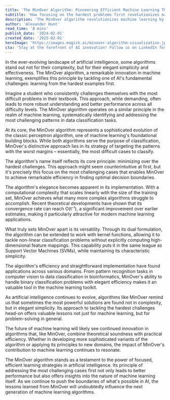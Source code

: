 ```yaml
---
title: 'The MinOver Algorithm: Pioneering Efficient Machine Learning Through Adversity'
subtitle: 'How focusing on the hardest problems first revolutionizes machine learning'
description: 'The MinOver algorithm revolutionizes machine learning by focusing on the hardest examples first, combining elegant simplicity with powerful efficiency. This innovative approach to classification problems demonstrates how targeting the most challenging cases can lead to better overall performance in artificial intelligence applications.'
author: 'Alexander Hunt'
read_time: '8 mins'
publish_date: '2024-02-01'
created_date: '2025-02-01'
heroImage: 'https://images.magick.ai/minover-algorithm-visualization.jpg'
cta: 'Stay at the forefront of AI innovation! Follow us on LinkedIn for more in-depth analyses of groundbreaking algorithms like MinOver and join a community of forward-thinking tech enthusiasts.'
---
```


In the ever-evolving landscape of artificial intelligence, some algorithms stand out not for their complexity, but for their elegant simplicity and effectiveness. The MinOver algorithm, a remarkable innovation in machine learning, exemplifies this principle by tackling one of AI's fundamental challenges: learning from the hardest examples first.

Imagine a student who consistently challenges themselves with the most difficult problems in their textbook. This approach, while demanding, often leads to more robust understanding and better performance across all difficulty levels. The MinOver algorithm operates on a similar principle in the realm of machine learning, systematically identifying and addressing the most challenging patterns in data classification tasks.

At its core, the MinOver algorithm represents a sophisticated evolution of the classic perceptron algorithm, one of machine learning's foundational building blocks. While both algorithms serve the purpose of classification, MinOver's distinctive approach lies in its strategy of targeting the patterns with the worst margins – essentially, the most difficult cases to classify.

The algorithm's name itself reflects its core principle: minimizing over the hardest challenges. This approach might seem counterintuitive at first, but it's precisely this focus on the most challenging cases that enables MinOver to achieve remarkable efficiency in finding optimal decision boundaries.

The algorithm's elegance becomes apparent in its implementation. With a computational complexity that scales linearly with the size of the training set, MinOver achieves what many more complex algorithms struggle to accomplish. Recent theoretical developments have shown that its convergence rate can reach O(t⁻¹), a significant improvement over earlier estimates, making it particularly attractive for modern machine learning applications.

What truly sets MinOver apart is its versatility. Through its dual formulation, the algorithm can be extended to work with kernel functions, allowing it to tackle non-linear classification problems without explicitly computing high-dimensional feature mappings. This capability puts it in the same league as Support Vector Machines (SVMs), while maintaining its characteristic simplicity.

The algorithm's efficiency and straightforward implementation have found applications across various domains. From pattern recognition tasks in computer vision to data classification in bioinformatics, MinOver's ability to handle binary classification problems with elegant efficiency makes it an valuable tool in the machine learning toolkit.

As artificial intelligence continues to evolve, algorithms like MinOver remind us that sometimes the most powerful solutions are found not in complexity, but in elegant simplicity. Its approach to tackling the hardest challenges head-on offers valuable lessons not just for machine learning, but for problem-solving in general.

The future of machine learning will likely see continued innovation in algorithms that, like MinOver, combine theoretical soundness with practical efficiency. Whether in developing more sophisticated variants of the algorithm or applying its principles to new domains, the impact of MinOver's contribution to machine learning continues to resonate.

The MinOver algorithm stands as a testament to the power of focused, efficient learning strategies in artificial intelligence. Its principle of addressing the most challenging cases first not only leads to better performance but also offers insights into the nature of machine learning itself. As we continue to push the boundaries of what's possible in AI, the lessons learned from MinOver will undoubtedly influence the next generation of machine learning algorithms.